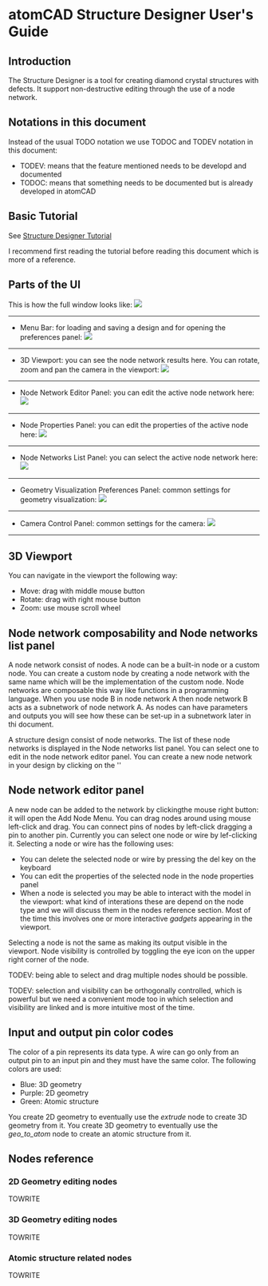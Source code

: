 # atomCAD Structure Designer User's Guide

## Introduction

The Structure Designer is a tool for creating diamond crystal structures with defects.
It support non-destructive editing through the use of a node network.

## Notations in this document

Instead of the usual TODO notation we use TODOC and TODEV notation in this document:

- TODEV: means that the feature mentioned needs to be developd and documented
- TODOC: means that something needs to be documented but is already developed in atomCAD

## Basic Tutorial

See [Structure Designer Tutorial](./structure_designer_tutorial.md)

I recommend first reading the tutorial before reading this document which is more of a reference.

## Parts of the UI

This is how the full window looks like:
![](./structure_designer_images/full_window.png)

---

- Menu Bar: for loading and saving a design and for opening the preferences panel:
![](./structure_designer_images/menu_bar.png)

---

- 3D Viewport: you can see the node network results here. You can rotate, zoom and pan the camera in the viewport:
![](./structure_designer_images/3d_viewport.png)

---

- Node Network Editor Panel: you can edit the active node network here:
![](./structure_designer_images/node_network_editor_panel.png)

---

- Node Properties Panel: you can edit the properties of the active node here:
![](./structure_designer_images/cuboid_properties_panel.png)

---

- Node Networks List Panel: you can select the active node network here:
![](./structure_designer_images/node_networks_list_panel.png)

---

- Geometry Visualization Preferences Panel: common settings for geometry visualization:
![](./structure_designer_images/geometry_visualization_preferences_panel.png)

---

- Camera Control Panel: common settings for the camera:
![](./structure_designer_images/camera_control_panel.png)

---

## 3D Viewport

You can navigate in the viewport the following way:

- Move: drag with middle mouse button
- Rotate: drag with right mouse button
- Zoom: use mouse scroll wheel

## Node network composability and Node networks list panel

A node network consist of nodes. A node can be a built-in node or a custom node.
You can create a custom node by creating a node network with the same name which will be the implementation of the custom node.
Node networks are composable this way like functions in a programming language. When you use node B in node network A then node network B acts as a subnetwork of node network A.
As nodes can have parameters and outputs you will see how these can be set-up in a subnetwork later in thi document.

A structure design consist of node networks. The list of these node networks is displayed in the Node networks list panel. You can select one to edit in the node network editor panel. You can create a new node network in your design by clicking on the ''

## Node network editor panel

A new node can be added to the network by clickingthe mouse right button: it will open the Add Node Menu.
You can drag nodes around using mouse left-click and drag. You can connect pins of nodes by left-click dragging a pin to another pin.
Currently you can select one node or wire by lef-clicking it. Selecting a node or wire has the following uses:

- You can delete the selected node or wire by pressing the del key on the keyboard
- You can edit the properties of the selected node in the node properties panel
- When a node is selected you may be able to interact with the model in the viewport: what kind of interations these are depend on the node type and we will discuss them in the nodes reference section. Most of the time this involves one or more interactive *gadgets* appearing in the viewport.

Selecting a node is not the same as making its output visible in the viewport.
Node visibility is controlled by toggling the eye icon on the upper right corner of the node.

TODEV: being able to select and drag multiple nodes should be possible.

TODEV: selection and visibility can be orthogonally controlled, which is powerful but we need a convenient mode too in which selection and visibility are linked and is more intuitive most of the time.

## Input and output pin color codes

The color of a pin represents its data type. A wire can go only from an output pin to an input pin and they must have the same color. The following colors are used:

- Blue: 3D geometry
- Purple: 2D geometry
- Green: Atomic structure

You create 2D geometry to eventually use the *extrude* node to create 3D geometry from it. You create 3D geometry to eventually use the *geo_to_atom* node to create an atomic structure from it.

## Nodes reference

### 2D Geometry editing nodes

TOWRITE

### 3D Geometry editing nodes

TOWRITE

### Atomic structure related nodes

TOWRITE

